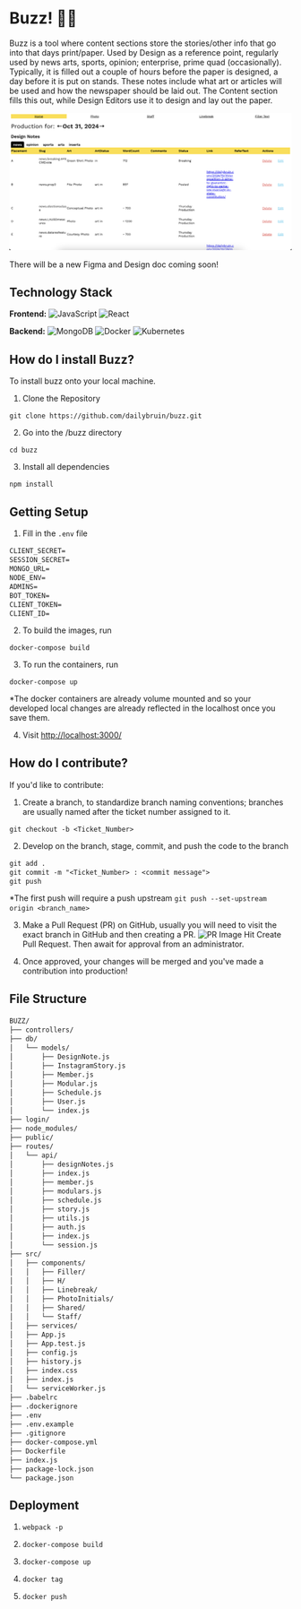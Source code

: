 # Buzz! 🐝🍯

Buzz is a tool where content sections store the stories/other info that go into that days print/paper. Used by Design as a reference point, regularly used by news arts, sports, opinion;
enterprise, prime quad (occasionally). Typically, it is filled out a couple of hours before the paper is designed, a day before it is put on stands. These notes include what art or articles will be used and how the newspaper should be laid out. The Content section fills this out, while Design Editors use it to design and lay out the paper.

![Buzz Example](./public/Buzz_Ex.png)

There will be a new Figma and Design doc coming soon!

## Technology Stack

**Frontend:**
![JavaScript](https://img.shields.io/badge/-JavaScript-F7DF1E?style=flat-square&logo=javascript&logoColor=black)
![React](https://img.shields.io/badge/-React-61DAFB?style=flat-square&logo=react&logoColor=white)


**Backend:**
![MongoDB](https://img.shields.io/badge/-MongoDB-47A248?style=flat-square&logo=mongodb&logoColor=white) 
![Docker](https://img.shields.io/badge/-Docker-2496ED?style=flat-square&logo=docker&logoColor=white) 
![Kubernetes](https://img.shields.io/badge/-Kubernetes-326CE5?style=flat-square&logo=kubernetes&logoColor=white)

## How do I install Buzz?
To install buzz onto your local machine. 
1. Clone the Repository
```
git clone https://github.com/dailybruin/buzz.git
```
2. Go into the /buzz directory
```
cd buzz
```
3. Install all dependencies
```
npm install 
```

## Getting Setup

1. Fill in the `.env` file
```
CLIENT_SECRET=
SESSION_SECRET=    
MONGO_URL=
NODE_ENV= 
ADMINS=
BOT_TOKEN=
CLIENT_TOKEN=
CLIENT_ID=
```

2. To build the images, run 
```
docker-compose build
```

3. To run the containers, run 
```
docker-compose up
```
*The docker containers are already volume mounted and so your developed local changes are already reflected in the localhost once you save them.

4. Visit [http://localhost:3000/](http://localhost:3000/)


## How do I contribute?
If you'd like to contribute:
1. Create a branch, to standardize branch naming conventions; branches are usually named after the ticket number assigned to it.
```
git checkout -b <Ticket_Number>
```
2. Develop on the branch, stage, commit, and push the code to the branch
```
git add .
git commit -m "<Ticket_Number> : <commit message">
git push
```
*The first push will require a push upstream 
```git push --set-upstream origin <branch_name>```


3. Make a Pull Request (PR) on GitHub, usually you will need to visit the exact branch in GitHub and then creating a PR. 
![PR Image](./public/PR_instructions.png)
Hit Create Pull Request. Then await for approval from an administrator.

4. Once approved, your changes will be merged and you've made a contribution into production!

## File Structure
```
BUZZ/
├── controllers/
├── db/
│   └── models/
│       ├── DesignNote.js
│       ├── InstagramStory.js
│       ├── Member.js
│       ├── Modular.js
│       ├── Schedule.js
│       ├── User.js
│       └── index.js
├── login/
├── node_modules/
├── public/
├── routes/
│   └── api/
│       ├── designNotes.js
│       ├── index.js
│       ├── member.js
│       ├── modulars.js
│       ├── schedule.js
│       ├── story.js
│       ├── utils.js
│       ├── auth.js
│       ├── index.js
│       └── session.js
├── src/
│   ├── components/
│   │   ├── Filler/
│   │   ├── H/
│   │   ├── Linebreak/
│   │   ├── PhotoInitials/
│   │   ├── Shared/
│   │   └── Staff/
│   ├── services/
│   ├── App.js
│   ├── App.test.js
│   ├── config.js
│   ├── history.js
│   ├── index.css
│   ├── index.js
│   └── serviceWorker.js
├── .babelrc
├── .dockerignore
├── .env
├── .env.example
├── .gitignore
├── docker-compose.yml
├── Dockerfile
├── index.js
├── package-lock.json
└── package.json
```

## Deployment

1. `webpack -p`

2. `docker-compose build`

3. `docker-compose up`

4. `docker tag`

5. `docker push`
